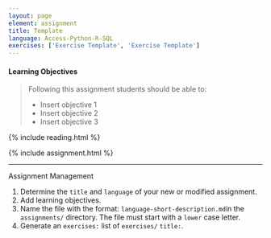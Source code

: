 ```yaml
---
layout: page
element: assignment
title: Template                
language: Access-Python-R-SQL
exercises: ['Exercise Template', 'Exercise Template']
---
```


#### Learning Objectives

> Following this assignment students should be able to:
>
> - Insert objective 1
> - Insert objective 2
> - Insert objective 3

{% include reading.html %}

{% include assignment.html %}

<!-- End of Assignments Template - Be sure to keep the include statements -->

-----

Assignment Management

1. Determine the `title` and `language` of your new or modified assignment.
2. Add learning objectives.
3. Name the file with the format: `language-short-description.md`in the
   `assignments/` directory. The file must start with a `lower` case letter.
4. Generate an `exercises:` list of `exercises/` `title:`. 